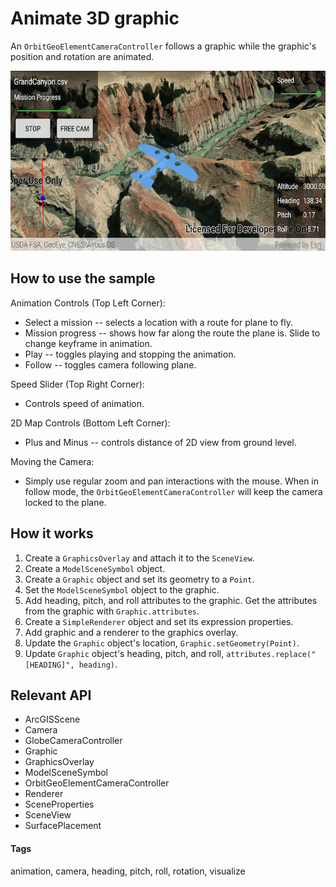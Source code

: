 # Animate 3D graphic

An `OrbitGeoElementCameraController` follows a graphic while the graphic's position and rotation are animated.

![Image of animate 3D graphic](animate-3d-graphic.png)

## How to use the sample

Animation Controls (Top Left Corner):

* Select a mission -- selects a location with a route for plane to fly.
* Mission progress -- shows how far along the route the plane is. Slide to change keyframe in animation.
* Play -- toggles playing and stopping the animation.
* Follow -- toggles camera following plane.

Speed Slider (Top Right Corner):

* Controls speed of animation.

2D Map Controls (Bottom Left Corner):

* Plus and Minus -- controls distance of 2D view from ground level.

Moving the Camera:

* Simply use regular zoom and pan interactions with the mouse. When in follow mode, the `OrbitGeoElementCameraController` will keep the camera locked to the plane.

## How it works

1. Create a `GraphicsOverlay` and attach it to the `SceneView`.
1. Create a `ModelSceneSymbol` object.
1. Create a `Graphic` object and set its geometry to a `Point`.
1. Set the `ModelSceneSymbol` object to the graphic.
1. Add heading, pitch, and roll attributes to the graphic. Get the attributes from the graphic with `Graphic.attributes`.
1. Create a `SimpleRenderer` object and set its expression properties.
1. Add graphic and a renderer to the graphics overlay.
1. Update the `Graphic` object's location, `Graphic.setGeometry(Point)`.
1. Update `Graphic` object's heading, pitch, and roll, `attributes.replace("[HEADING]", heading)`.

## Relevant API

* ArcGISScene
* Camera
* GlobeCameraController
* Graphic
* GraphicsOverlay
* ModelSceneSymbol
* OrbitGeoElementCameraController
* Renderer
* SceneProperties
* SceneView
* SurfacePlacement

#### Tags
animation, camera, heading, pitch, roll, rotation, visualize
